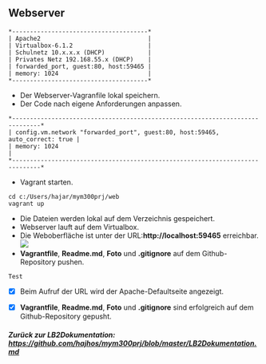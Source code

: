  ## Webserver

```
*--------------------------------------*
| Apache2                              |
| Virtualbox-6.1.2                     |
| Schulnetz 10.x.x.x (DHCP)            |
| Privates Netz 192.168.55.x (DHCP)    |           
| forwarded_port, guest:80, host:59465 |
| memory: 1024                         |
*--------------------------------------*
```
- Der Webserver-Vagranfile lokal speichern.
- Der Code nach eigene Anforderungen anpassen. 
```
*------------------------------------------------------------------------------*
| config.vm.network "forwarded_port", guest:80, host:59465, auto_correct: true |
| memory: 1024                                                                 |
*------------------------------------------------------------------------------*
````
- Vagrant starten.
``` 
cd c:/Users/hajar/mym300prj/web 
vagrant up 
```
- Die Dateien werden lokal auf dem Verzeichnis gespeichert.
- Webserver lauft auf dem Virtualbox.
- Die Weboberfläche ist unter der URL:**http://localhost:59465** erreichbar.
![](defaultpage.JPG)
- **Vagrantfile**, **Readme.md**, **Foto** und **.gitignore** auf dem Github-Repository pushen.

`Test`
- [x] Beim Aufruf der URL wird der Apache-Defaultseite angezeigt.
- [x] **Vagrantfile**, **Readme.md**, **Foto** und **.gitignore** sind erfolgreich auf dem Github-Repository gepusht.


##### Zurück zur LB2Dokumentation: https://github.com/hajhos/mym300prj/blob/master/LB2Dokumentation.md
